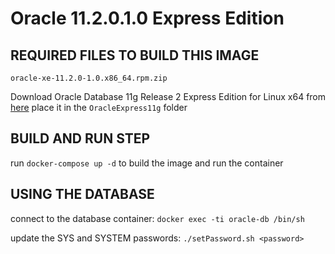 # Oracle 11.2.0.1.0 Express Edition

REQUIRED FILES TO BUILD THIS IMAGE
----------------------------------
`oracle-xe-11.2.0-1.0.x86_64.rpm.zip`

Download Oracle Database 11g Release 2 Express Edition for Linux x64
from [here](http://www.oracle.com/technetwork/database/database-technologies/express-edition/downloads/index.html)
place it in the `OracleExpress11g` folder

BUILD AND RUN STEP
------------------
run `docker-compose up -d` to build the image and run the container

USING THE DATABASE
------------------
connect to the database container:
`docker exec -ti oracle-db /bin/sh`

update the SYS and SYSTEM passwords:
`./setPassword.sh <password>`



